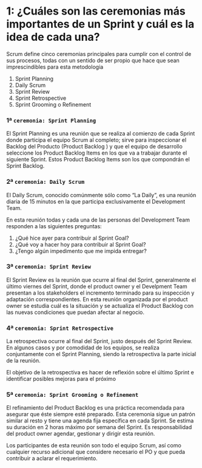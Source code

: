 # 1: ¿Cuáles son las ceremonias más importantes de un Sprint y cuál es la idea de cada una?

Scrum define cinco ceremonias principales para cumplir con el control de sus procesos, todas con un sentido de ser propio que hace que sean imprescindibles para esta metodologia

1. Sprint Planning
2. Daily Scrum
3. Sprint Review
4. Sprint Retrospective
5. Sprint Grooming o Refinement

### 1ª `ceremonia: Sprint Planning`

El Sprint Planning es una reunión que se realiza al comienzo de cada Sprint donde participa el equipo Scrum al completo; sirve para inspeccionar el Backlog del Producto (Product Backlog ) y que el equipo de desarrollo seleccione los Product Backlog Items en los que va a trabajar durante el siguiente Sprint. Estos Product Backlog Items son los que compondrán el Sprint Backlog.

### 2ª `ceremonia: Daily Scrum`

El Daily Scrum, conocido comúnmente sólo como “La Daily”, es una reunión diaria de 15 minutos en la que participa exclusivamente el Development Team.

En esta reunión todas y cada una de las personas del Development Team responden a las siguientes preguntas:

1. ¿Qué hice ayer para contribuir al Sprint Goal?
2. ¿Qué voy a hacer hoy para contribuir al Sprint Goal?
3. ¿Tengo algún impedimento que me impida entregar?

### 3ª `ceremonia: Sprint Review`

El Sprint Review es la reunión que ocurre al final del Sprint, generalmente el último viernes del Sprint, donde el product owner y el Develpment Team presentan a los stakeholders el incremento terminado para su inspección y adaptación correspondientes. En esta reunión organizada por el product owner se estudia cuál es la situación y se actualiza el Product Backlog con las nuevas condiciones que puedan afectar al negocio.

### 4ª `ceremonia: Sprint Retrospective`

La retrospectiva ocurre al final del Sprint, justo después del Sprint Review. En algunos casos y por comodidad de los equipos, se realiza conjuntamente con el Sprint Planning, siendo la retrospectiva la parte inicial de la reunión.

El objetivo de la retrospectiva es hacer de reflexión sobre el último Sprint e identificar posibles mejoras para el próximo

### 5ª `ceremonia: Sprint Grooming o Refinement`
El refinamiento del Product Backlog es una práctica recomendada para asegurar que éste siempre esté preparado. Esta ceremonia sigue un patrón similar al resto y tiene una agenda fija específica en cada Sprint. Se estima su duración en 2 horas máximo por semana del Sprint. Es responsabilidad del product owner agendar, gestionar y dirigir esta reunión.

Los participantes de esta reunión son todo el equipo Scrum, así como cualquier recurso adicional que considere necesario el PO y que pueda contribuir a aclarar el requerimiento.
